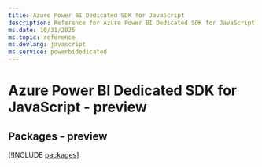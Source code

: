 ```yaml
---
title: Azure Power BI Dedicated SDK for JavaScript
description: Reference for Azure Power BI Dedicated SDK for JavaScript
ms.date: 10/31/2025
ms.topic: reference
ms.devlang: javascript
ms.service: powerbidedicated
---
```

# Azure Power BI Dedicated SDK for JavaScript - preview
## Packages - preview
[!INCLUDE [packages](power-bi-dedicated-index.md)]
